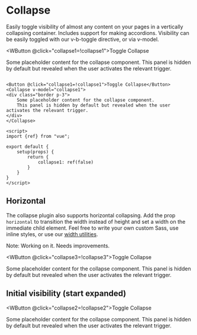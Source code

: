 # Collapse

Easily toggle visibility of almost any content on your pages in a vertically collapsing container. Includes support for
making accordions. Visibility can be easily toggled with our v-b-toggle directive, or via v-model.

<WButton @click="collapse1=!collapse1">Toggle Collapse</WButton>

<WCollapse v-model="collapse1">
<div class="border p-3">
Some placeholder content for the collapse component. 
This panel is hidden by default but revealed when the user activates the relevant trigger.
</div>
</WCollapse>

```vue

<Button @click="collapse1=!collapse1">Toggle Collapse</Button>
<Collapse v-model="collapse1">
<div class="border p-3">
    Some placeholder content for the collapse component.
    This panel is hidden by default but revealed when the user activates the relevant trigger.
</div>
</Collapse>

<script>
import {ref} from "vue";

export default {
    setup(props) {
        return {
            collapse1: ref(false)
        }
    }
}
</script>
```

## Horizontal

The collapse plugin also supports horizontal collapsing. Add the prop `horizontal` to transition the
width instead of height and set a width on the immediate child element. Feel free to write your own custom Sass, use
inline styles, or use our [width utilities](https://getbootstrap.com/docs/5.1/utilities/sizing/).

Note: Working on it. Needs improvements.

<WButton @click="collapse3=!collapse3">Toggle Collapse</WButton>

<WCollapse v-model="collapse3" horizontal>
<div class="border p-3">
Some placeholder content for the collapse component. 
This panel is hidden by default but revealed when the user activates the relevant trigger.
</div>
</WCollapse>

## Initial visibility (start expanded)

<WButton @click="collapse2=!collapse2">Toggle Collapse</WButton>

<WCollapse v-model="collapse2">
<div class="border p-3">
Some placeholder content for the collapse component. 
This panel is hidden by default but revealed when the user activates the relevant trigger.
</div>
</WCollapse>

<script>
import {ref} from "vue"; 

export default {
    setup(props){
        return{
            collapse1:ref(false),
            collapse2:ref(true),
            collapse3:ref(false),
        }
    }
}
</script>
